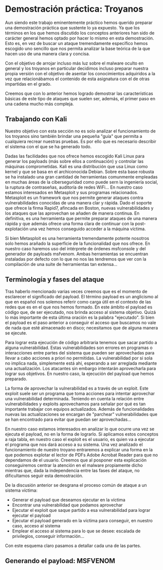 # Demostración práctica: Troyanos
Aun siendo este trabajo eminentemente práctico hemos querido preparar una demostración práctica que sustente lo ya expuesto. Ya que los términos en los que hemos discutido los conceptos anteriores han sido de carácter general hemos optado por hacer lo mismo en esta demostración. Esto es, en vez de buscar un ataque tremendamente específico hemos escogido uno sencillo que nos permita analizar la base teórica de la que hacen uso de una manera clara y concisa.

Con el objetivo de arrojar incluso más luz sobre el malware oculto en general y los troyanos en particular decidimos incluso preparar nuestra propia versión con el objetivo de asentar los conocimientos adquiridos a la vez que relacionábamos el contenido de esta asignatura con el de otras impartidas en el grado.

Creemos que con lo anterior hemos logrado demostrar las características básicas de este tipo de ataques que suelen ser, además, el primer paso en una cadena mucho más compleja.

## Trabajando con Kali
Nuestro objetivo con esta sección no es solo analizar el funcionamiento de los troyanos sino también brindar una pequeña "guía" que permita a cualquiera recrear nuestras pruebas. Es por ello que es necesario describir el sistema con el que se ha generado todo.

Dadas las facilidades que nos ofrece hemos escogido Kali Linux para generar los payloads (más sobre ellos a continuación) y controlar las máquinas comprometidas. Kali es una distribución que usa Linux como kernel y que se basa en el archiconocida Debian. Sobre esta base robusta se ha instalado una gran cantidad de herramientas comunmente empleadas en muchas áreas de la ciberseguridad como puede sern la ingeniería social, la ruptura de contraseñas, auditoría de redes WiFi... En nuestro caso estamos interesados en Metasploit y sus programas relacionados. Metasploit es un framework que nos permite generar ataques contra vulnerabilidades conocidas de una manera clar y rápida. Dado el soporte que ofrece la firma Rapid7, afincada en Boston, nuevas vulnerabilidades y los ataques que las aprovechan se añaden de manera continua. En definitiva, es una herramienta que permite preparar ataques de una manera rápida y que además ofrece una forma clara de continuar con la post-explotación una vez hemos conseguido acceder a la máquina víctima.

Si bien Metasploit es una herramienta tremendamente potente nosotros solo hemos arañado la superficie de la funcionalidad que nos ofrece. En nuestro caso haremos uso del intérprete de órdenes msfconsole y del generador de payloads msfvenom. Ambas herramientas se encuentran instaladas por defecto con lo que no nos las tendremos que ver con la compilación de una suite de herramientas tan extensa...

## Terminología y fases del ataque
Tras haberlo mencionado varias veces creemos que es el momento de esclarecer el significado del payload. El término payload es un anglicismo al que en español nos solemos referir como carga útil en el contexto de las redes que es en el que nos hemos formado. En este ámbito el payload es código que, de ser ejecutado, nos brinda acceso al sistema objetivo. Quizá lo más importante de esta última oración es la palabra "ejecutado". Si bien el payload es el paso anterior a conseguir el acceso que buscamos no vale de nada que esté almacenado en disco; necesitamos que de alguna manera se ejecute.

Para lograr esta ejecución de código arbitraria tenemos que sacar partido a alguna vulnerabilidad. Estas vulnerabilidades son errores en programas o interacciones entre partes del sistema que pueden ser aprovechadas para llevar a cabo acciones a priori no permitidas. La vulnerabilidad por si sola no implica nada, simplemente está ahí, esperando a ser arreglada mediante una actualización. Los atacantes sin embargo intentarán aprovecharla para lograr sus objetivos. En nuestro caso, la ejecución del payload que hemos preparado.

La forma de aprovechar la vulnerabilidad es a través de un exploit. Este exploit suele ser un programa que toma acciones para intentar aprovechar una vulnerabilidad determinada. Teniendo en cuenta la relación entre vulnerabilidades y exploits aprovechamos para señalar por qué es tan importante trabajar con equipos actualizados. Además de funcionalidades nuevas las actualizaciones se encargan de "parchear" vulnerabilidades que se han encontrado para evitar que puedan ser aprovechadas...

En nuestro caso estamos interesados en analizar lo que ocurre una vez se ejecuta el payload, no en la forma de lograrlo. Si aplicamos estos conceptos a raja tabla, en nuestro caso el exploit es el usuario, es quien va a ejecutar el programa que nos dará acceso a su sistema. Una vez analizado el funcionamiento de nuestro troyano entraremos a explicar una forma en la que podemos explotar el lector de PDFs Adobe Acrobat Reader para que no dependamos de el usuario. Creemos que al posponer esta explicación conseguiremos centrar la atención en el malware propiamente dicho mientras que, dada la independencia entre las fases del ataque, no dificultamos seguir esta demostración.

De la discusión anterior se desgrana el proceso común de ataque a un sistema víctima:

- Generar el payload que deseamos ejecutar en la víctima
- Encontrar una vulnerabilidad que podamos aprovechar
- Ejecutar el exploit que saque partido a esa vulnerabilidad para lograr ejecutar el payload
- Ejecutar el payload generado en la víctima para conseguir, en nuestro caso, acceso al sistema
- Emplear el acceso al sistema para lo que se desee: escalada de privilegios, conseguir información...

Con este esquema claro pasamos a detallar cada una de las partes.

## Generando el payload: MSFVENOM
